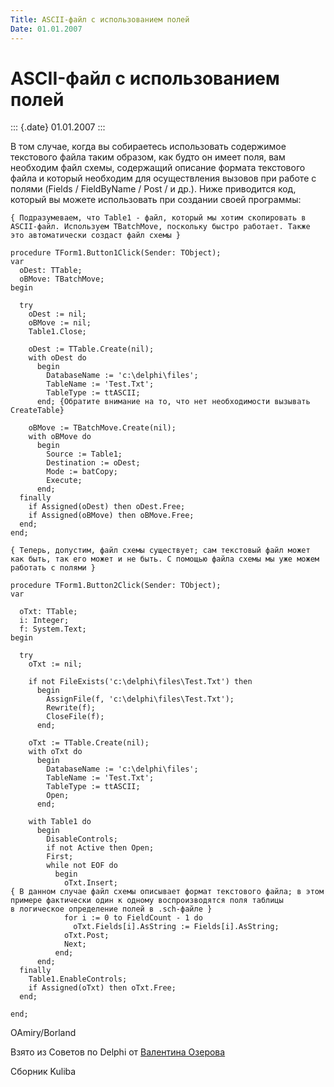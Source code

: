 ```yaml
---
Title: ASCII-файл с использованием полей
Date: 01.01.2007
---
```



ASCII-файл с использованием полей
=================================

::: {.date}
01.01.2007
:::

В том случае, когда вы собираетесь использовать содержимое текстового
файла таким образом, как будто он имеет поля, вам необходим файл схемы,
содержащий описание формата текстового файла и который необходим для
осуществления вызовов при работе с полями (Fields / FieldByName / Post /
и др.). Ниже приводится код, который вы можете использовать при создании
своей программы:

    { Подразумеваем, что Table1 - файл, который мы хотим скопировать в ASCII-файл. Используем TBatchMove, поскольку быстро работает. Также это автоматически создаст файл схемы }
     
    procedure TForm1.Button1Click(Sender: TObject);
    var
      oDest: TTable;
      oBMove: TBatchMove;
    begin
     
      try
        oDest := nil;
        oBMove := nil;
        Table1.Close;
     
        oDest := TTable.Create(nil);
        with oDest do
          begin
            DatabaseName := 'c:\delphi\files';
            TableName := 'Test.Txt';
            TableType := ttASCII;
          end; {Обратите внимание на то, что нет необходимости вызывать CreateTable}
     
        oBMove := TBatchMove.Create(nil);
        with oBMove do
          begin
            Source := Table1;
            Destination := oDest;
            Mode := batCopy;
            Execute;
          end;
      finally
        if Assigned(oDest) then oDest.Free;
        if Assigned(oBMove) then oBMove.Free;
      end;
    end;
     
    { Теперь, допустим, файл схемы существует; сам текстовый файл может как быть, так его может и не быть. С помощью файла схемы мы уже можем работать с полями }
     
    procedure TForm1.Button2Click(Sender: TObject);
    var
     
      oTxt: TTable;
      i: Integer;
      f: System.Text;
    begin
     
      try
        oTxt := nil;
     
        if not FileExists('c:\delphi\files\Test.Txt') then
          begin
            AssignFile(f, 'c:\delphi\files\Test.Txt');
            Rewrite(f);
            CloseFile(f);
          end;
     
        oTxt := TTable.Create(nil);
        with oTxt do
          begin
            DatabaseName := 'c:\delphi\files';
            TableName := 'Test.Txt';
            TableType := ttASCII;
            Open;
          end;
     
        with Table1 do
          begin
            DisableControls;
            if not Active then Open;
            First;
            while not EOF do
              begin
                oTxt.Insert;
    { В данном случае файл схемы описывает формат текстового файла; в этом
    примере фактически один к одному воспроизводятся поля таблицы
    в логическое определение полей в .sch-файле }
                for i := 0 to FieldCount - 1 do
                  oTxt.Fields[i].AsString := Fields[i].AsString;
                oTxt.Post;
                Next;
              end;
          end;
      finally
        Table1.EnableControls;
        if Assigned(oTxt) then oTxt.Free;
      end;
     
    end;

OAmiry/Borland

Взято из Советов по Delphi от [Валентина
Озерова](mailto:mailto:webmaster@webinspector.com)

Сборник Kuliba
